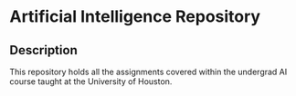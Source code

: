 # Artificial Intelligence Repository

## Description
This repository holds all the assignments covered within the undergrad AI course taught at the University of Houston.